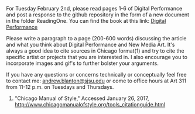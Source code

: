For Tuesday February 2nd, please read pages 1-6 of Digital Performance and post a response to the github repository in the form of a new document in the folder ReadingOne. You can find the book at this link: [Digital Performance](https://chtodelat.org/wp-content/uploads/2011/07/DixonDigitalPerformance.pdf)

Please write a paragraph to a page (200-600 words) discussing the article and what you think about Digital Performance and New Media Art. It's always a good idea to cite sources in Chicago format(1) and try to cite the specific artist or projects that you are interested in. I also encourage you to incorporate images and gif's to further bolster your arguments.

If you have any questions or concerns technically or conceptually feel free to contact me: andrew.blanton@sjsu.edu or come to office hours at Art 311 from 11-12 p.m. on Tuesdays and Thursdays.


1. "Chicago Manual of Style," Accessed January 26, 2017, http://www.chicagomanualofstyle.org/tools_citationguide.html
